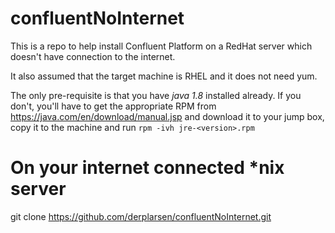 # confluentNoInternet
This is a repo to help install Confluent Platform on a RedHat server which doesn't have connection to the internet.

It also assumed that the target machine is RHEL and it does not need yum.

The only pre-requisite is that you have *java 1.8* installed already. If you don't, you'll have to get the appropriate RPM from https://java.com/en/download/manual.jsp and download it to your jump box, copy it to the machine and run `rpm -ivh jre-<version>.rpm`

# On your internet connected \*nix server
git clone https://github.com/derplarsen/confluentNoInternet.git

